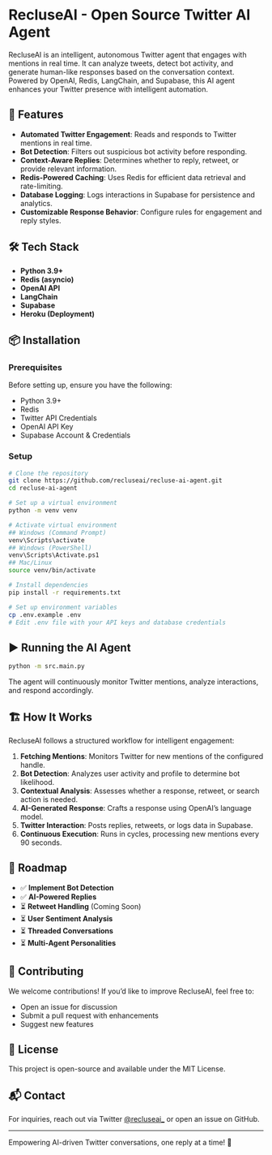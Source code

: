 # RecluseAI - Open Source Twitter AI Agent

RecluseAI is an intelligent, autonomous Twitter agent that engages with mentions in real time. It can analyze tweets, detect bot activity, and generate human-like responses based on the conversation context. Powered by OpenAI, Redis, LangChain, and Supabase, this AI agent enhances your Twitter presence with intelligent automation.

## 🚀 Features

- **Automated Twitter Engagement**: Reads and responds to Twitter mentions in real time.
- **Bot Detection**: Filters out suspicious bot activity before responding.
- **Context-Aware Replies**: Determines whether to reply, retweet, or provide relevant information.
- **Redis-Powered Caching**: Uses Redis for efficient data retrieval and rate-limiting.
- **Database Logging**: Logs interactions in Supabase for persistence and analytics.
- **Customizable Response Behavior**: Configure rules for engagement and reply styles.

## 🛠 Tech Stack

- **Python 3.9+**
- **Redis (asyncio)**
- **OpenAI API**
- **LangChain**
- **Supabase**
- **Heroku (Deployment)**

## 📦 Installation

### Prerequisites

Before setting up, ensure you have the following:

- Python 3.9+
- Redis
- Twitter API Credentials
- OpenAI API Key
- Supabase Account & Credentials

### Setup

```bash
# Clone the repository
git clone https://github.com/recluseai/recluse-ai-agent.git
cd recluse-ai-agent

# Set up a virtual environment
python -m venv venv

# Activate virtual environment
## Windows (Command Prompt)
venv\Scripts\activate
## Windows (PowerShell)
venv\Scripts\Activate.ps1
## Mac/Linux
source venv/bin/activate

# Install dependencies
pip install -r requirements.txt

# Set up environment variables
cp .env.example .env
# Edit .env file with your API keys and database credentials
```

## ▶️ Running the AI Agent

```bash
python -m src.main.py
```

The agent will continuously monitor Twitter mentions, analyze interactions, and respond accordingly.

## 🏗 How It Works

RecluseAI follows a structured workflow for intelligent engagement:

1. **Fetching Mentions**: Monitors Twitter for new mentions of the configured handle.
2. **Bot Detection**: Analyzes user activity and profile to determine bot likelihood.
3. **Contextual Analysis**: Assesses whether a response, retweet, or search action is needed.
4. **AI-Generated Response**: Crafts a response using OpenAI’s language model.
5. **Twitter Interaction**: Posts replies, retweets, or logs data in Supabase.
6. **Continuous Execution**: Runs in cycles, processing new mentions every 90 seconds.

## 📍 Roadmap

- ✅ **Implement Bot Detection**
- ✅ **AI-Powered Replies**
- ⏳ **Retweet Handling** (Coming Soon)
- ⏳ **User Sentiment Analysis**
- ⏳ **Threaded Conversations**
- ⏳ **Multi-Agent Personalities**

## 🤝 Contributing

We welcome contributions! If you’d like to improve RecluseAI, feel free to:

- Open an issue for discussion
- Submit a pull request with enhancements
- Suggest new features

## 📜 License

This project is open-source and available under the MIT License.

## 📬 Contact

For inquiries, reach out via Twitter [@recluseai\_](https://x.com/recluseai_) or open an issue on GitHub.

---

Empowering AI-driven Twitter conversations, one reply at a time! 🚀

